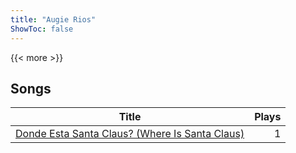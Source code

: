```yaml
---
title: "Augie Rios"
ShowToc: false
---
```


{{< more >}}

## Songs
Title | Plays 
----- | -----: 
[Donde Esta Santa Claus? (Where Is Santa Claus)](/songs/donde-esta-santa-claus-where-is-santa-claus) | 1

